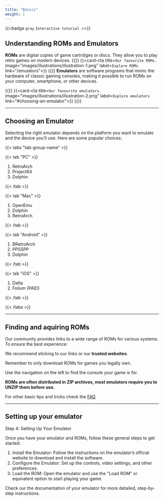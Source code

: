 ```yaml
---
title: "Basics"
weight: 1
---
```


{{<badge `gray` `Interactive tutorial 🔥`>}}

## Understanding ROMs and Emulators

**ROMs** are digital copies of game cartridges or discs. They allow you to play retro games on modern devices.
{{<card-cta-wrapper>}}
{{<card-cta title=`Our favourite ROMs.` image="images/illustrations/illustration-1.png" label=`Explore ROMs` link="/emulators">}}
{{</card-cta-wrapper>}}
**Emulators** are software programs that mimic the hardware of classic gaming consoles, making it possible to run ROMs on your computer, smartphone, or other devices.

{{<card-cta-wrapper>}}
{{<card-cta title=`Our favourite emulators.` image="images/illustrations/illustration-2.png" label=`Explore emulators` link="#choosing-an-emulator">}}
{{</card-cta-wrapper>}}

---

## Choosing an Emulator

Selecting the right emulator depends on the platform you want to emulate and the device you’ll use. Here are some popular choices:

{{< tabs "tab-group-name" >}}

{{< tab "PC" >}}

1. RetroArch
2. Project64
3. Dolphin

{{< /tab >}}

{{< tab "Mac" >}}

1. OpenEmu
2. Dolphin
3. RetroArch

{{< /tab >}}

{{< tab "Android" >}}

1. BRetroArch
2. PPSSPP
3. Dolphin

{{< /tab >}}

{{< tab "iOS" >}}

1. Delta
2. Folium (PAID)

{{< /tab >}}

{{< /tabs >}}

---

## Finding and aquiring ROMs

Our community provides links to a wide range of ROMs for various systems. To ensure the best experience:

We recommend sticking to our links or our **trusted websites**.

Remember to only download ROMs for games you legally own.

Use the navigation on the left to find the console your game is for.

**ROMs are often distributed in ZIP archives, most emulators require you to UNZIP them before use.**

For other basic tips and tricks check the [FAQ](/faq/)

---

## Setting up your emulator

Step 4: Setting Up Your Emulator

Once you have your emulator and ROMs, follow these general steps to get started:

1. Install the Emulator: Follow the instructions on the emulator’s official website to download and install the software.
2. Configure the Emulator: Set up the controls, video settings, and other preferences.
3. Load the ROM: Open the emulator and use the "Load ROM" or equivalent option to start playing your game.

Check our the documentation of your emulator for more detailed, step-by-step instructions.


